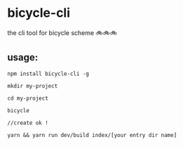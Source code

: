 # bicycle-cli
the cli tool for bicycle scheme 🚲🚲🚲

## usage:

```
npm install bicycle-cli -g

mkdir my-project

cd my-project

bicycle

//create ok !

yarn && yarn run dev/build index/[your entry dir name]
```
